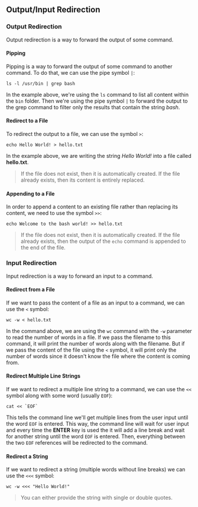 ## Output/Input Redirection

### Output Redirection

Output redirection is a way to forward the output of some command.

#### Pipping

Pipping is a way to forward the output of some command to another command. To do that, we can use the pipe symbol `|`:

```
ls -l /usr/bin | grep bash
```

In the example above, we're using the `ls` command to list all content within the `bin` folder. Then we're using the pipe symbol `|` to forward the output to the grep command to filter only the results that contain the string *bash*.

#### Redirect to a File

To redirect the output to a file, we can use the symbol `>`:

```
echo Hello World! > hello.txt
```

In the example above, we are writing the string *Hello World!* into a file called **hello.txt**.

> If the file does not exist, then it is automatically created. If the file already exists, then its content is entirely replaced.

#### Appending to a File

In order to append a content to an existing file rather than replacing its content, we need to use the symbol `>>`:

```
echo Welcome to the bash world! >> hello.txt
```

> If the file does not exist, then it is automatically created. If the file already exists, then the output of the `echo` command is appended to the end of the file.

### Input Redirection

Input redirection is a way to forward an input to a command.

#### Redirect from a File

If we want to pass the content of a file as an input to a command, we can use the `<` symbol:

```
wc -w < hello.txt
```

In the command above, we are using the `wc` command with the `-w` parameter to read the number of words in a file. If we pass the filename to this command, it will print the number of words along with the filename. But if we pass the content of the file using the `<` symbol, it will print only the number of words since it doesn't know the file where the content is coming from.

#### Redirect Multiple Line Strings

If we want to redirect a multiple line string to a command, we can use the `<<` symbol along with some word (usually `EOF`):

```
cat << `EOF`
```

This tells the command line we'll get multiple lines from the user input until the word `EOF` is entered. This way, the command line will wait for user input and every time the **ENTER** key is used the it will add a line break and wait for another string until the word `EOF` is entered. Then, everything between the two `EOF` references will be redirected to the command.

#### Redirect a String

If we want to redirect a string (multiple words without line breaks) we can use the `<<<` symbol:

```
wc -w <<< "Hello World!"
```

> You can either provide the string with single or double quotes.